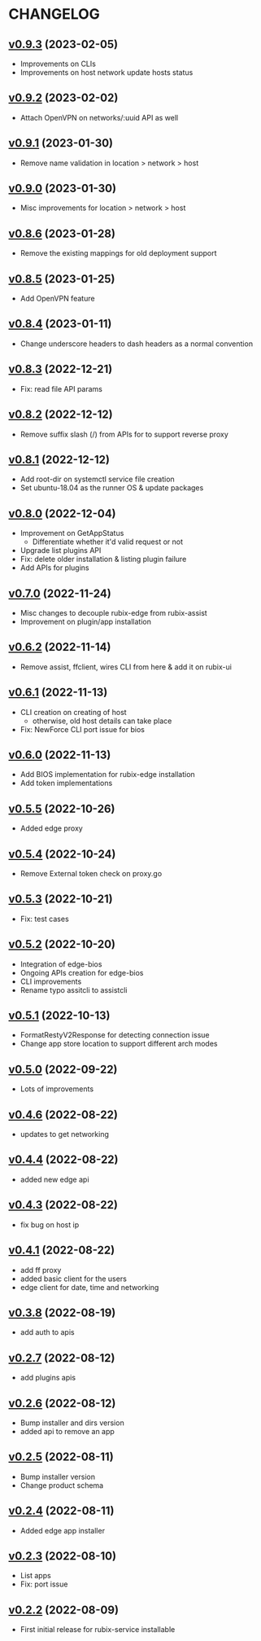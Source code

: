 # CHANGELOG

## [v0.9.3](https://github.com/NubeIO/rubix-assist/tree/v0.9.3) (2023-02-05)

- Improvements on CLIs
- Improvements on host network update hosts status

## [v0.9.2](https://github.com/NubeIO/rubix-assist/tree/v0.9.2) (2023-02-02)

- Attach OpenVPN on networks/:uuid API as well

## [v0.9.1](https://github.com/NubeIO/rubix-assist/tree/v0.9.1) (2023-01-30)

- Remove name validation in location > network > host

## [v0.9.0](https://github.com/NubeIO/rubix-assist/tree/v0.9.0) (2023-01-30)

- Misc improvements for location > network > host

## [v0.8.6](https://github.com/NubeIO/rubix-assist/tree/v0.8.6) (2023-01-28)

- Remove the existing mappings for old deployment support

## [v0.8.5](https://github.com/NubeIO/rubix-assist/tree/v0.8.5) (2023-01-25)

- Add OpenVPN feature

## [v0.8.4](https://github.com/NubeIO/rubix-assist/tree/v0.8.4) (2023-01-11)

- Change underscore headers to dash headers as a normal convention

## [v0.8.3](https://github.com/NubeIO/rubix-assist/tree/v0.8.3) (2022-12-21)

- Fix: read file API params

## [v0.8.2](https://github.com/NubeIO/rubix-assist/tree/v0.8.2) (2022-12-12)

- Remove suffix slash (/) from APIs for to support reverse proxy

## [v0.8.1](https://github.com/NubeIO/rubix-assist/tree/v0.8.1) (2022-12-12)

- Add root-dir on systemctl service file creation
- Set ubuntu-18.04 as the runner OS & update packages

## [v0.8.0](https://github.com/NubeIO/rubix-assist/tree/v0.8.0) (2022-12-04)

- Improvement on GetAppStatus
    - Differentiate whether it'd valid request or not
- Upgrade list plugins API
- Fix: delete older installation & listing plugin failure
- Add APIs for plugins

## [v0.7.0](https://github.com/NubeIO/rubix-assist/tree/v0.7.0) (2022-11-24)

- Misc changes to decouple rubix-edge from rubix-assist
- Improvement on plugin/app installation

## [v0.6.2](https://github.com/NubeIO/rubix-assist/tree/v0.6.2) (2022-11-14)

- Remove assist, ffclient, wires CLI from here & add it on rubix-ui

## [v0.6.1](https://github.com/NubeIO/rubix-assist/tree/v0.6.1) (2022-11-13)

- CLI creation on creating of host
    - otherwise, old host details can take place
- Fix: NewForce CLI port issue for bios

## [v0.6.0](https://github.com/NubeIO/rubix-assist/tree/v0.6.0) (2022-11-13)

- Add BIOS implementation for rubix-edge installation
- Add token implementations

## [v0.5.5](https://github.com/NubeIO/rubix-assist/tree/v0.5.5) (2022-10-26)

- Added edge proxy

## [v0.5.4](https://github.com/NubeIO/rubix-assist/tree/v0.5.4) (2022-10-24)

- Remove External token check on proxy.go

## [v0.5.3](https://github.com/NubeIO/rubix-assist/tree/v0.5.3) (2022-10-21)

- Fix: test cases

## [v0.5.2](https://github.com/NubeIO/rubix-assist/tree/v0.5.2) (2022-10-20)

- Integration of edge-bios
- Ongoing APIs creation for edge-bios
- CLI improvements
- Rename typo assitcli to assistcli

## [v0.5.1](https://github.com/NubeIO/rubix-assist/tree/v0.5.1) (2022-10-13)

- FormatRestyV2Response for detecting connection issue
- Change app store location to support different arch modes

## [v0.5.0](https://github.com/NubeIO/rubix-assist/tree/v0.5.0) (2022-09-22)

- Lots of improvements

## [v0.4.6](https://github.com/NubeIO/rubix-assist/tree/v0.4.6) (2022-08-22)

- updates to get networking

## [v0.4.4](https://github.com/NubeIO/rubix-assist/tree/v0.4.4) (2022-08-22)

- added new edge api

## [v0.4.3](https://github.com/NubeIO/rubix-assist/tree/v0.4.3) (2022-08-22)

- fix bug on host ip

## [v0.4.1](https://github.com/NubeIO/rubix-assist/tree/v0.4.1) (2022-08-22)

- add ff proxy
- added basic client for the users
- edge client for date, time and networking

## [v0.3.8](https://github.com/NubeIO/rubix-assist/tree/v0.3.8) (2022-08-19)

- add auth to apis

## [v0.2.7](https://github.com/NubeIO/rubix-assist/tree/v0.2.7) (2022-08-12)

- add plugins apis

## [v0.2.6](https://github.com/NubeIO/rubix-assist/tree/v0.2.5) (2022-08-12)

- Bump installer and dirs version
- added api to remove an app

## [v0.2.5](https://github.com/NubeIO/rubix-assist/tree/v0.2.5) (2022-08-11)

- Bump installer version
- Change product schema

## [v0.2.4](https://github.com/NubeIO/rubix-assist/tree/v0.2.4) (2022-08-11)

- Added edge app installer

## [v0.2.3](https://github.com/NubeIO/rubix-assist/tree/v0.2.3) (2022-08-10)

- List apps
- Fix: port issue

## [v0.2.2](https://github.com/NubeIO/rubix-assist/tree/v0.2.2) (2022-08-09)

- First initial release for rubix-service installable
